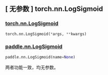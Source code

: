 ## [ 无参数 ] torch.nn.LogSigmoid

### [torch.nn.LogSigmoid](https://pytorch.org/docs/stable/generated/torch.nn.LogSigmoid.html)

```python
torch.nn.LogSigmoid(*args, **kwargs)
```

### [paddle.nn.LogSigmoid](https://www.paddlepaddle.org.cn/documentation/docs/zh/api/paddle/nn/LogSigmoid_cn.html#logsigmoid)

```python
paddle.nn.LogSigmoid(name=None)
```

两者功能一致，均无参数。
